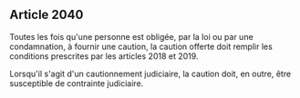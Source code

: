 Article 2040
----
Toutes les fois qu'une personne est obligée, par la loi ou par une condamnation,
à fournir une caution, la caution offerte doit remplir les conditions prescrites
par les articles 2018 et 2019.

Lorsqu'il s'agit d'un cautionnement judiciaire, la caution doit, en outre, être
susceptible de contrainte judiciaire.
